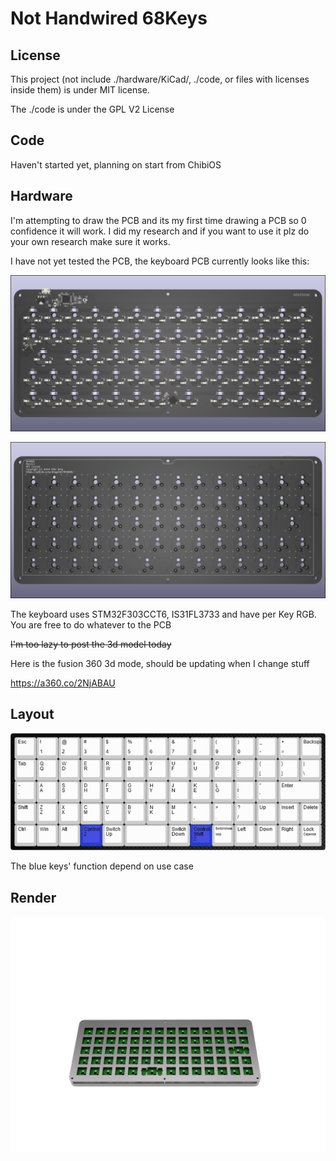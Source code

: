 # Not Handwired 68Keys

## License

This project (not include ./hardware/KiCad/, ./code, or files with licenses inside them) is under MIT license.

The ./code is under the GPL V2 License

## Code

Haven't started yet, planning on start from ChibiOS



## Hardware

I'm attempting to draw the PCB and its my first time drawing a PCB so 0 confidence it will work. I did my research and if you want to use it plz do your own research make sure it works.

I have not yet tested the PCB, the keyboard PCB currently looks like this:

![PCB](./picture/PCB_Front.png)

![PCB](./picture/PCB_Back.png)

The keyboard uses STM32F303CCT6, IS31FL3733 and have per Key RGB. You are free to do whatever to the PCB



~~I'm too lazy to post the 3d model today~~

Here is the fusion 360 3d mode, should be updating when I change stuff

https://a360.co/2NjABAU

## Layout

![keyboard-layout](./picture/keyboard-layout.png)

The blue keys' function depend on use case

## Render

![2020-Jan-12_06-25-50AM-000_CustomizedView24958762938_png_alpha](./picture/2020-Jan-12_06-25-50AM-000_CustomizedView24958762938_png_alpha.png)
